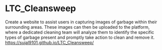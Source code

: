 # LTC_Cleansweep
Create a website to assist users in capturing images of garbage within their surrounding areas. These images can then be uploaded to the platform, where a dedicated cleaning team will analyze them to identify the specific types of garbage present and promptly take action to clean and remove it.
https://sujal9101.github.io/LTC_Cleansweep/
